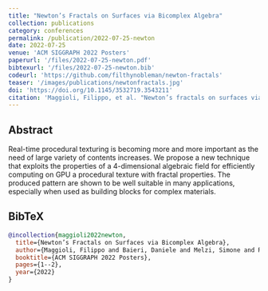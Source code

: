 ```yaml
---
title: "Newton’s Fractals on Surfaces via Bicomplex Algebra"
collection: publications
category: conferences
permalink: /publication/2022-07-25-newton
date: 2022-07-25
venue: 'ACM SIGGRAPH 2022 Posters'
paperurl: '/files/2022-07-25-newton.pdf'
bibtexurl: '/files/2022-07-25-newton.bib'
codeurl: 'https://github.com/filthynobleman/newton-fractals'
teaser: '/images/publications/newtonfractals.jpg'
doi: 'https://doi.org/10.1145/3532719.3543211'
citation: 'Maggioli, Filippo, et al. "Newton’s fractals on surfaces via bicomplex algebra." <i>ACM SIGGRAPH 2022 Posters</i>. 2022. 1-2.'
---
```


## Abstract
Real-time procedural texturing is becoming more and more important as the need of large variety of contents increases. We propose a new technique that exploits the properties of a 4-dimensional algebraic field for efficiently computing on GPU a procedural texture with fractal properties. The produced pattern are shown to be well suitable in many applications, especially when used as building blocks for complex materials.


## BibTeX
```bibtex
@incollection{maggioli2022newton,
  title={Newton’s Fractals on Surfaces via Bicomplex Algebra},
  author={Maggioli, Filippo and Baieri, Daniele and Melzi, Simone and Rodol{\`a}, Emanuele},
  booktitle={ACM SIGGRAPH 2022 Posters},
  pages={1--2},
  year={2022}
}
```